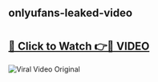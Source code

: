 ## onlyufans-leaked-video 

# <h2><a href="http://freeplayer.one?title=onlyufans-leaked-video&ref=21J">🔗 Click to Watch 👉🔴 VIDEO</a></h2>

<a href="http://freeplayer.one?title=onlyufans-leaked-video&ref=21J" rel="nofollow" data-target="animated-image.originalLink"><img src="https://i.ibb.co.com/xMMVF88/686577567.gif" alt="Viral Video Original" style="max-width: 100%; display: inline-block;" data-target="animated-image.originalImage"></a>

